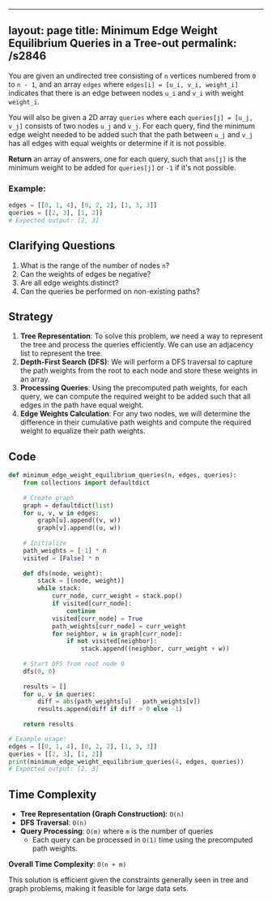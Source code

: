 
---
layout: page
title:  Minimum Edge Weight Equilibrium Queries in a Tree-out
permalink: /s2846
---

You are given an undirected tree consisting of `n` vertices numbered from `0` to `n - 1`, and an array `edges` where `edges[i] = [u_i, v_i, weight_i]` indicates that there is an edge between nodes `u_i` and `v_i` with weight `weight_i`.

You will also be given a 2D array `queries` where each `queries[j] = [u_j, v_j]` consists of two nodes `u_j` and `v_j`. For each query, find the minimum edge weight needed to be added such that the path between `u_j` and `v_j` has all edges with equal weights or determine if it is not possible.

**Return** an array of answers, one for each query, such that `ans[j]` is the minimum weight to be added for `queries[j]` or `-1` if it's not possible.

### Example:
```python
edges = [[0, 1, 4], [0, 2, 2], [1, 3, 3]]
queries = [[2, 3], [1, 2]]
# Expected output: [2, 3]
```

## Clarifying Questions
1. What is the range of the number of nodes `n`?
2. Can the weights of edges be negative?
3. Are all edge weights distinct?
4. Can the queries be performed on non-existing paths?

## Strategy

1. **Tree Representation**: To solve this problem, we need a way to represent the tree and process the queries efficiently. We can use an adjacency list to represent the tree.
2. **Depth-First Search (DFS)**: We will perform a DFS traversal to capture the path weights from the root to each node and store these weights in an array.
3. **Processing Queries**: Using the precomputed path weights, for each query, we can compute the required weight to be added such that all edges in the path have equal weight.
4. **Edge Weights Calculation**: For any two nodes, we will determine the difference in their cumulative path weights and compute the required weight to equalize their path weights.

## Code

```python
def minimum_edge_weight_equilibrium_queries(n, edges, queries):
    from collections import defaultdict
    
    # Create graph
    graph = defaultdict(list)
    for u, v, w in edges:
        graph[u].append((v, w))
        graph[v].append((u, w))
    
    # Initialize
    path_weights = [-1] * n
    visited = [False] * n
    
    def dfs(node, weight):
        stack = [(node, weight)]
        while stack:
            curr_node, curr_weight = stack.pop()
            if visited[curr_node]:
                continue
            visited[curr_node] = True
            path_weights[curr_node] = curr_weight
            for neighbor, w in graph[curr_node]:
                if not visited[neighbor]:
                    stack.append((neighbor, curr_weight + w))
    
    # Start DFS from root node 0
    dfs(0, 0)
    
    results = []
    for u, v in queries:
        diff = abs(path_weights[u] - path_weights[v])
        results.append(diff if diff > 0 else -1)
    
    return results

# Example usage:
edges = [[0, 1, 4], [0, 2, 2], [1, 3, 3]]
queries = [[2, 3], [1, 2]]
print(minimum_edge_weight_equilibrium_queries(4, edges, queries))
# Expected output: [2, 3]
```

## Time Complexity

- **Tree Representation (Graph Construction)**: `O(n)`
- **DFS Traversal**: `O(n)`
- **Query Processing**: `O(m)` where `m` is the number of queries
  - Each query can be processed in `O(1)` time using the precomputed path weights.

**Overall Time Complexity**: `O(n + m)`

This solution is efficient given the constraints generally seen in tree and graph problems, making it feasible for large data sets.